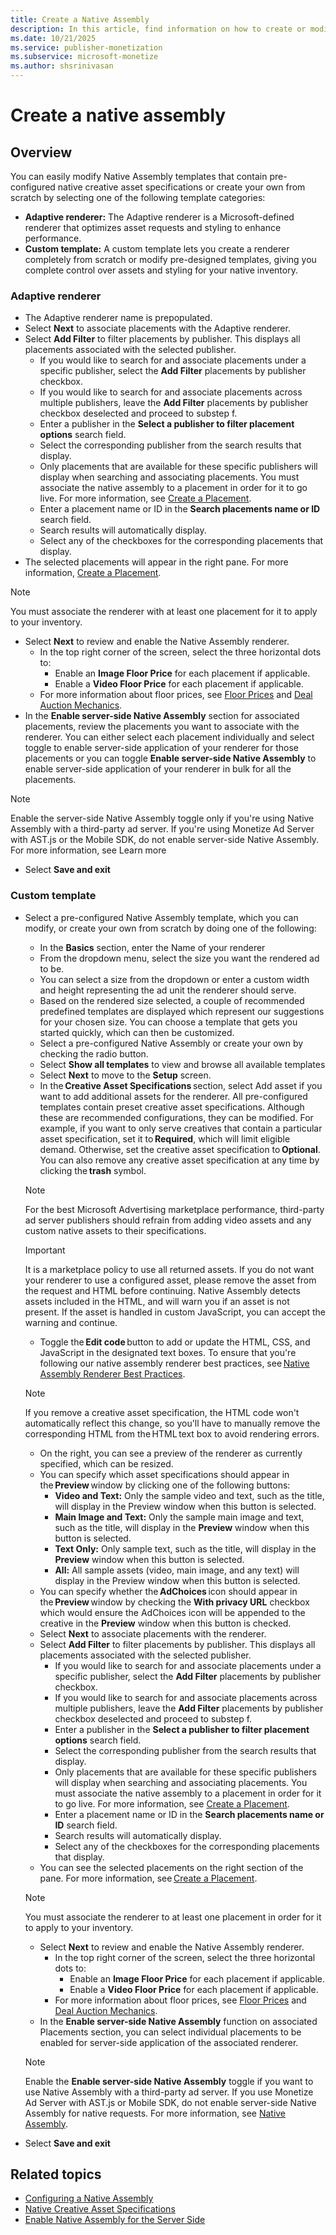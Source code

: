 ```yaml
---
title: Create a Native Assembly
description: In this article, find information on how to create or modify a native assembly.
ms.date: 10/21/2025
ms.service: publisher-monetization
ms.subservice: microsoft-monetize
ms.author: shsrinivasan
---
```


# Create a native assembly

## Overview

You can easily modify Native Assembly templates that contain pre-configured native creative asset specifications or create your own from scratch by selecting one of the following template categories: 
- **Adaptive renderer:** The Adaptive renderer is a Microsoft-defined renderer that optimizes asset requests and styling to enhance performance. 
- **Custom template:** A custom template lets you create a renderer completely from scratch or modify pre-designed templates, giving you complete control over assets and styling for your native inventory. 


### Adaptive renderer 

- The Adaptive renderer name is prepopulated. 
- Select **Next** to associate placements with the Adaptive renderer. 
- Select **Add Filter** to filter placements by publisher. This displays all placements associated with the selected publisher.  
    - If you would like to search for and associate placements under a specific publisher, select the **Add Filter** placements by publisher checkbox. 
    - If you would like to search for and associate placements across multiple publishers, leave the **Add Filter** placements by publisher checkbox deselected and proceed to substep f. 
    - Enter a publisher in the **Select a publisher to filter placement options** search field. 
    - Select the corresponding publisher from the search results that display. 
    - Only placements that are available for these specific publishers will display when searching and associating placements. You must associate the native assembly to a placement in order for it to go live. For more information, see [Create a Placement](create-a-placement.md). 
    - Enter a placement name or ID in the **Search placements name or ID** search field. 
    - Search results will automatically display. 
    - Select any of the checkboxes for the corresponding placements that display. 
- The selected placements will appear in the right pane. For more information, [Create a Placement](create-a-placement.md). 
> [!NOTE]
> You must associate the renderer with at least one placement for it to apply to your inventory. 
- Select **Next** to review and enable the Native Assembly renderer. 
    - In the top right corner of the screen, select the three horizontal dots to: 
        - Enable an **Image Floor Price** for each placement if applicable. 
        - Enable a **Video Floor Price** for each placement if applicable. 
    - For more information about floor prices, see [Floor Prices](floor-prices.md) and [Deal Auction Mechanics](deal-auction-mechanics.md).
- In the **Enable server-side Native Assembly** section for associated placements, review the placements you want to associate with the renderer. You can either select each placement individually and select toggle to enable server-side application of your renderer for those placements or you can toggle **Enable server-side Native Assembly** to enable server-side application of your renderer in bulk for all the placements. 
> [!NOTE] 
> Enable the server-side Native Assembly toggle only if you're using Native Assembly with a third-party ad server. If you're using Monetize Ad Server with AST.js or the Mobile SDK, do not enable server-side Native Assembly. For more information, see Learn more 
- Select **Save and exit**

### Custom template 

- Select a pre-configured Native Assembly template, which you can modify, or create your own from scratch by doing one of the following: 
    - In the **Basics** section, enter the Name of your renderer 
    - From the dropdown menu, select the size you want the rendered ad to be. 
    - You can select a size from the dropdown or enter a custom width and height representing the ad unit the renderer should serve. 
    - Based on the rendered size selected, a couple of recommended predefined templates are displayed which represent our suggestions for your chosen size. You can choose a template that gets you started quickly, which can then be customized.  
    - Select a pre-configured Native Assembly or create your own by checking the radio button. 
    - Select **Show all templates** to view and browse all available templates  
    - Select **Next** to move to the **Setup** screen. 
    - In the **Creative Asset Specifications** section, select Add asset if you want to add additional assets for the renderer. All pre-configured templates contain preset creative asset specifications. Although these are recommended configurations, they can be modified. For example, if you want to only serve creatives that contain a particular asset specification, set it to **Required**, which will limit eligible demand. Otherwise, set the creative asset specification to **Optional**. You can also remove any creative asset specification at any time by clicking the **trash** symbol. 
    > [!NOTE]
    > For the best Microsoft Advertising marketplace performance, third-party ad server publishers should refrain from adding video assets and any custom native assets to their specifications. 

    > [!IMPORTANT]
    > It is a marketplace policy to use all returned assets. If you do not want your renderer to use a configured asset, please remove the asset from the request and HTML before continuing. Native Assembly detects assets included in the HTML, and will warn you if an asset is not present. If the asset is handled in custom JavaScript, you can accept the warning and continue.  
    - Toggle the **Edit code** button to add or update the HTML, CSS, and JavaScript in the designated text boxes. To ensure that you're following our native assembly renderer best practices, see [Native Assembly Renderer Best Practices](native-assembly-renderer-best-practices.md). 
    > [!NOTE] 
    > If you remove a creative asset specification, the HTML code won't automatically reflect this change, so you'll have to manually remove the corresponding HTML from the HTML text box to avoid rendering errors. 
    - On the right, you can see a preview of the renderer as currently specified, which can be resized. 
    - You can specify which asset specifications should appear in the **Preview** window by clicking one of the following buttons: 
        - **Video and Text:** Only the sample video and text, such as the title, will display in the Preview window when this button is selected. 
        - **Main Image and Text:** Only the sample main image and text, such as the title, will display in the **Preview** window when this button is selected. 
        - **Text Only:** Only sample text, such as the title, will display in the **Preview** window when this button is selected. 
        - **All:** All sample assets (video, main image, and any text) will display in the Preview window when this button is selected. 
    - You can specify whether the **AdChoices** icon should appear in the **Preview** window by checking the **With privacy URL** checkbox which would ensure the AdChoices icon will be appended to the creative in the **Preview** window when this button is checked. 
    - Select **Next** to associate placements with the renderer. 
    - Select **Add Filter** to filter placements by publisher. This displays all placements associated with the selected publisher.  
        - If you would like to search for and associate placements under a specific publisher, select the **Add Filter** placements by publisher checkbox. 
        - If you would like to search for and associate placements across multiple publishers, leave the **Add Filter** placements by publisher checkbox deselected and proceed to substep f. 
        - Enter a publisher in the **Select a publisher to filter placement options** search field. 
        - Select the corresponding publisher from the search results that display. 
        - Only placements that are available for these specific publishers will display when searching and associating placements. You must associate the native assembly to a placement in order for it to go live. For more information, see [Create a Placement](create-a-placement.md). 
        - Enter a placement name or ID in the **Search placements name or ID** search field. 
        - Search results will automatically display. 
        - Select any of the checkboxes for the corresponding placements that display. 
    - You can see the selected placements on the right section of the pane. For more information, see [Create a Placement](create-a-placement.md).
    > [!NOTE]
    > You must associate the renderer to at least one placement in order for it to apply to your inventory. 
    - Select **Next** to review and enable the Native Assembly renderer. 
        - In the top right corner of the screen, select the three horizontal dots to: 
            - Enable an **Image Floor Price** for each placement if applicable. 
            - Enable a **Video Floor Price** for each placement if applicable. 
        - For more information about floor prices, see [Floor Prices](floor-prices.md) and [Deal Auction Mechanics](deal-auction-mechanics.md).
    - In the **Enable server-side Native Assembly** function on associated Placements section, you can select individual placements to be enabled for server-side application of the associated renderer. 
    > [!NOTE] 
    > Enable the **Enable server-side Native Assembly** toggle if you want to use Native Assembly with a third-party ad server. If you use Monetize Ad Server with AST.js or Mobile SDK, do not enable server-side Native Assembly for native requests. For more information, see [Native Assembly](native-assembly.md).
- Select **Save and exit**


## Related topics

- [Configuring a Native Assembly](configuring-a-native-assembly.md)
- [Native Creative Asset Specifications](native-creative-asset-specifications.md)
- [Enable Native Assembly for the Server Side](enable-native-assembly-for-the-server-side.md)


<!--
You can easily modify native assemblies that contain pre-configured native creative asset specifications or create your own from scratch.

1. Select a pre-configured native assembly or create your own by doing one of the following:
    - Click the **Select** button from one of the corresponding pre-configured assemblies.

      > [!NOTE]
      > We offer a variety of pre-configured native assembly types such as carousel and video. You can filter by creative asset specification to find a specific pre-configured native assembly.

    - Click the **Select** button from the **Create From Scratch** tile.

    The **Native Assembly** > **Setup** screen displays.

1. Enter a new name for the native assembly.

1. Associate placements with the native assembly by doing the following:
    1. If you would like to search for and associate placements under a specific publisher, select the **Filter placements by publisher** checkbox.

        If you would like to search for and associate placements across multiple publishers, leave the **Filter placements by publisher** checkbox deselected and proceed to substep **d**.

    1. Enter a publisher in the **Select a publisher to filter placement options** search field.

    1. Select the corresponding publisher from the search results that display.

        Only placements that are available for these specific publishers will display when searching and associating placements. You must associate the native assembly to a placement in order for it to go live. For more information, see [Create a Placement](create-a-placement.md).

    1. Enter a placement name or ID in the **Choose placements** search field.

        Search results will automatically display.

    1. Select any of the checkboxes for the corresponding placements that display.

        The selected placements will display under the **Choose placements** search field.

    1. Enter a **Main Image Floor Price** for each placement if applicable.

    1. Enter a **Video Floor Price** for each placement if applicable.

        For more information about floor prices, see [Floor Prices](floor-prices.md) and [Deal Auction Mechanics](deal-auction-mechanics.md).

1. Click the **Additional Specifications** menu in the **Creative Asset Specifications** section to add and configure creative asset specifications for the native assembly.

    > [!TIP]
    > For the best Microsoft Advertising marketplace performance, third-party ad server publishers should refrain from adding video assets and any custom native assets to their native assemblies.

    All pre-configured native assemblies contain preset creative asset specifications. Although these are recommended configurations, they can be modified. For example, if you want to only serve creatives that contain a particular asset specification, set it to **Required**, which may limit your demand. Otherwise, set the creative asset specification to **Optional**. You can also remove any
    creative asset specification at any time by clicking the **X**.

    > [!NOTE]
    > If you remove a creative asset specification, the HTML code on the **Renderer** tab won't automatically reflect this change, so you'll have to manually remove the corresponding HTML from the **HTML** text box.

1. Click the **Renderer** tab to add or update the HTML, CSS, and Javascript in the designated text boxes.

    To ensure that you're following our native assembly renderer best practices, see [Native Assembly Renderer Best Practices](native-assembly-renderer-best-practices.md).

1. Use the **Preview** window on the right to ensure that no additional changes are needed.

1. Use the **Preview Settings** to:
    - resize the **Preview** window.

      > [!NOTE]
      > Changing the **Preview** window size doesn't affect the renderer code.

    - specify which asset specifications should appear in the **Preview** window by clicking one of the following buttons if you've selected the video and image asset specifications from the **Creative Asset Specifications** section:
      - **Video and Text**: Only the sample video and text, such as the title, will display in the Preview window when this button is selected.
      - **Main Image and Text**: Only the sample main image and text, such as the title, will display in the Preview window when this button is selected.
      - **Text Only**: Only sample text, such as the title, will display in the Preview window when this button is selected.
      - **All**: All sample assets (video, main image, and any text) will display in the Preview window when this button is selected.

    - specify whether the **AdChoices** icon should appear in the **Preview** window by clicking one of the following buttons from the **Privacy URL Specifications** subsection:
      - **With Privacy URL**: The AdChoices icon will be appended to the creative in the Preview window when this button is selected.
      - **Without Privacy URL**: The AdChoices icon won't be appended to the creative in the Preview window when this button is selected.

    > [!NOTE]
    > Since various combinations of native assets can serve on the same placement when using a flexible renderer, it's important to preview your asset specifications to see how the renderer will handle your placements and native assets.

1. Do one of the following:
    1. Save all changes by clicking the **Save** button.
    1. Save all changes and duplicate the native assembly by clicking the arrow next to the **Save** button and clicking **Save and duplicate**.

    The native assembly is now available from the **Native Assembly Gallery** screen. If you've duplicated the native assembly, the current screen refreshes so that you can make the necessary updates. Use steps 2 - 7 outlined above to make the necessary updates.


## Related topics

- [Configuring a Native Assembly](configuring-a-native-assembly.md)
- [Native Creative Asset Specifications](native-creative-asset-specifications.md)
- [Enable Native Assembly for the Server Side](enable-native-assembly-for-the-server-side.md)
-->